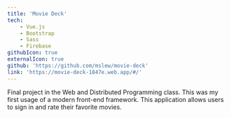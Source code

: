 ```yaml
---
title: 'Movie Deck' 
tech: 
    - Vue.js
    - Bootstrap
    - Sass
    - Firebase
githubIcon: true
externalIcon: true
github: 'https://github.com/mslew/movie-deck'
link: 'https://movie-deck-1847e.web.app/#/'
---
```

Final project in the Web and Distributed Programming class. This was my first usage of a modern front-end framework. This application allows users to sign in and rate their favorite movies.